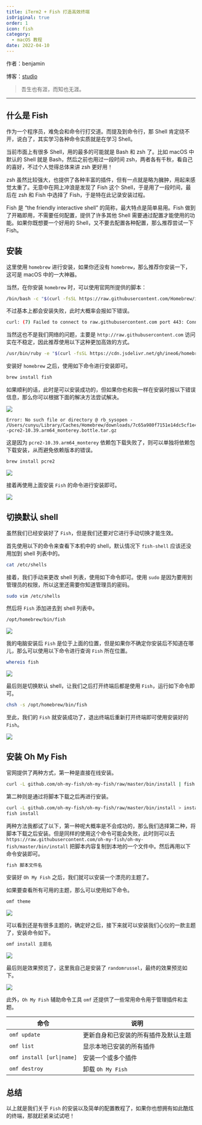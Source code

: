 ```yaml
---
title: iTerm2 + Fish 打造高效终端
isOriginal: true
order: 1
icon: fish
category:
  - macOS 教程
date: 2022-04-10
---
```


作者：benjamin

博客：[studio](https://benjam1n.eu.org)

> 吾生也有涯，而知也无涯。

---

## 什么是 Fish

作为一个程序员，难免会和命令行打交道。而提及到命令行，那 Shell 肯定绕不开，说白了，其实学习各种命令实质就是在学习 Shell。

当前市面上有很多 Shell，用的最多的可能就是 Bash 和 zsh 了。比如 macOS 中默认的 Shell 就是 Bash，然后之前也用过一段时间 zsh，两者各有千秋，看自己的喜好，不过个人觉得总体来讲 zsh 更好用！

zsh 虽然比较强大，也提供了各种丰富的插件，但有一点就是略为臃肿，用起来感觉太重了。无意中在网上冲浪是发现了 Fish 这个 Shell，于是用了一段时间，最后在 zsh 和 Fish 中选择了 Fish，于是特在此记录安装过程。

Fish 是 “the friendly interactive shell” 的简称，最大特点是简单易用。Fish 做到了开箱即用，不需要任何配置，提供了许多其他 Shell 需要通过配置才能使用的功能。如果你既想要一个好用的 Shell，又不要去配置各种配置，那么推荐尝试一下 Fish。

## 安装

这里使用 `homebrew` 进行安装，如果你还没有 `homebrew`，那么推荐你安装一下，这可是 macOS 中的一大神器。

当然，在你安装 `homebrew` 时，可以使用官网所提供的脚本：

```sh
/bin/bash -c "$(curl -fsSL https://raw.githubusercontent.com/Homebrew/install/master/install.sh)"
```

不过基本上都会安装失败，此时大概率会报如下错误。

```sh
curl: (7) Failed to connect to raw.githubusercontent.com port 443: Connection refused
```

当然这也不是我们网络的问题，主要是 `http://raw.githubusercontent.com` 访问实在不稳定，因此推荐使用以下这种更加高效的方式。

```sh
/usr/bin/ruby -e "$(curl -fsSL https://cdn.jsdelivr.net/gh/ineo6/homebrew-install/install)"
```

安装好 `homebrew` 之后，使用如下命令进行安装即可。

```sh
brew install fish
```

如果顺利的话，此时是可以安装成功的，但如果你也和我一样在安装时报以下错误信息，那么你可以根据下面的解决方法尝试解决。

![](./assets/20220410-fish-shell/fish-install.png)

```shell
Error: No such file or directory @ rb_sysopen - /Users/cunyu/Library/Caches/Homebrew/downloads/7c65a980f7151e14dc5cf1e45ff29b9456a318d6868b1e78a7cd9369a3de144b--pcre2-10.39.arm64_monterey.bottle.tar.gz
```

这是因为 `pcre2-10.39.arm64_monterey` 依赖包下载失败了，则可以单独将依赖包下载安装，从而避免依赖版本的错误。

```sh
brew install pcre2
```

![](./assets/20220410-fish-shell/pcre2.png)

接着再使用上面安装 `Fish` 的命令进行安装即可。

![](./assets/20220410-fish-shell/fish-finish.png)

## 切换默认 shell

虽然我们已经安装好了 `Fish`，但是我们还要对它进行手动切换才能生效。

首先使用以下的命令来查看下本机中的 shell，默认情况下 `fish-shell` 应该还没用加到 shell 列表中的。

```sh
cat /etc/shells
```

接着，我们手动来更改 shell 列表，使用如下命令即可。使用 `sudo` 是因为要用到管理员的权限，所以这里还需要你知道管理员的密码。

```sh
sudo vim /etc/shells
```

然后将 `Fish` 添加进去到 shell 列表中。

```sh
/opt/homebrew/bin/fish
```

![](./assets/20220410-fish-shell/change-shell.png)

我的电脑安装后 `Fish` 是位于上面的位置，但是如果你不确定你安装后不知道在哪儿，那么可以使用以下命令进行查询 `Fish` 所在位置。

```sh
whereis fish
```

![](./assets/20220410-fish-shell/whereis-fish.png)

最后则是切换默认 shell，让我们之后打开终端后都是使用 `Fish`，运行如下命令即可。

```sh
chsh -s /opt/homebrew/bin/fish
```

至此，我们的 `Fish` 就安装成功了，退出终端后重新打开终端即可使用安装好的 `Fish`。

![](./assets/20220410-fish-shell/chsh.png)

## 安装 Oh My Fish

官网提供了两种方式，第一种是直接在线安装。

```sh
curl -L github.com/oh-my-fish/oh-my-fish/raw/master/bin/install | fish
```

第二种则是通过将脚本下载之后再进行安装。

```sh
curl -L github.com/oh-my-fish/oh-my-fish/raw/master/bin/install > install
fish install
```

两种方法我都试了以下，第一种呢大概率是不会成功的，那么我们选择第二种，将脚本下载之后安装。但是同样的使用这个命令可能会失败，此时则可以去 `https://raw.githubusercontent.com/oh-my-fish/oh-my-fish/master/bin/install` 把脚本内容复制到本地的一个文件中。然后再用以下命令安装即可。

```sh
fish 脚本文件名
```

安装好 `Oh My Fish` 之后，我们就可以安装一个漂亮的主题了。

如果要查看所有可用的主题，那么可以使用如下命令。

```sh
omf theme
```

![](./assets/20220410-fish-shell/ofm-theme.png)

可以看到还是有很多主题的，确定好之后，接下来就可以安装我们心仪的一款主题了，安装命令如下。

```sh
omf install 主题名
```

![](./assets/20220410-fish-shell/fish-theme.png)

最后则是效果预览了，这里我自己是安装了 `randomrussel`，最终的效果预览如下。

![](./assets/20220410-fish-shell/preview.png)

此外，`Oh My Fish` 辅助命令工具 `omf` 还提供了一些常用命令用于管理插件和主题。

| 命令                      | 说明                                 |
| ------------------------- | ------------------------------------ |
| `omf update`              | 更新自身和已安装的所有插件及默认主题 |
| `omf list`                | 显示本地已安装的所有插件             |
| `omf install [url\|name]` | 安装一个或多个插件                   |
| `omf destroy`             | 卸载 `Oh My Fish`                    |

## 总结

以上就是我们关于 `Fish` 的安装以及简单的配置教程了，如果你也想拥有如此酷炫的终端，那就赶紧来试试吧！
